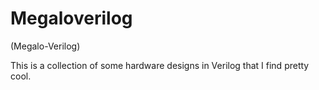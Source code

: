 # Megaloverilog
(Megalo-Verilog)

This is a collection of some hardware designs in Verilog that I find pretty cool.
